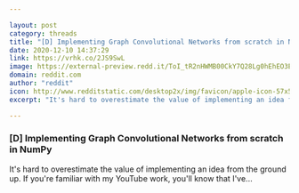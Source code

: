 ```yaml
---

layout: post
category: threads
title: "[D] Implementing Graph Convolutional Networks from scratch in NumPy"
date: 2020-12-10 14:37:29
link: https://vrhk.co/2JS9SwL
image: https://external-preview.redd.it/ToI_tR2nHWMB00CkY7Q28Lg0hEhEO3EXylhP2dN_pQo.jpg?width=480&height=251.308900524&auto=webp&crop=480:251.308900524,smart&s=25fc72291cd004095a858a4245dde4b2fdb2b88b
domain: reddit.com
author: "reddit"
icon: http://www.redditstatic.com/desktop2x/img/favicon/apple-icon-57x57.png
excerpt: "It's hard to overestimate the value of implementing an idea from the ground up. If you're familiar with my YouTube work, you'll know that I've..."

---
```


### [D] Implementing Graph Convolutional Networks from scratch in NumPy

It's hard to overestimate the value of implementing an idea from the ground up. If you're familiar with my YouTube work, you'll know that I've...